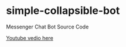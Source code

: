 # simple-collapsible-bot
Messenger Chat Bot Source Code

[Youtube vedio here](https://www.youtube.com/watch?v=g9SewnLpTE0)
